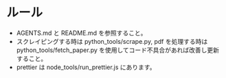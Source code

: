 # ルール

- AGENTS.md と README.md を参照すること。
- スクレイピングする時は python_tools/scrape.py, pdf を処理する時は python_tools/fetch_paper.py を使用してコード不具合があれば改善し更新すること。  
- prettier は node_tools/run_prettier.js にあります。
